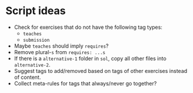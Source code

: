 # Script ideas

* Check for exercises that do not have the following tag types:
  * `teaches`
  * `submission`
* Maybe `teaches` should imply `requires`?
* Remove plural-`s` from `requires: ...s`
* If there is a `alternative-1` folder in `sol`, copy all other files into `alternative-2`.
* Suggest tags to add/removed based on tags of other exercises instead of content.
* Collect meta-rules for tags that always/never go together?